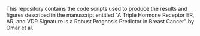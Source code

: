 This repository contains the code scripts used to produce the results and figures described in the manuscript entitled "A Triple Hormone Receptor ER, AR, and VDR Signature is a Robust Prognosis Predictor in Breast Cancer" by Omar et al. 
